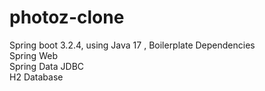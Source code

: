# photoz-clone
Spring boot 3.2.4, using Java 17 , Boilerplate 
Dependencies  
 Spring Web  
 Spring Data JDBC  
 H2 Database  
